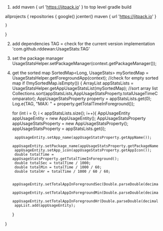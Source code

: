 1. add maven { url 'https://jitpack.io' } to top level gradle build

allprojects {
    repositories {
        google()
        jcenter()
        maven { url 'https://jitpack.io' }

    }
}

2. add dependencies  TAG = check for the current version
implementation 'com.github.rddewan:UsageStats:TAG'

3. set the package manager
UsageStatsHelper.setPackageManager(context.getPackageManager());

4. get the sorted map
SortedMap<Long, UsageStats> mySortedMap = UsageStatsHelper.getForegroundApp(context);
//check for empty sorted map
if (!mySortedMap.isEmpty()) {
    ArrayList<AppUsageStatsProperty> appStatsLists = UsageStatsHelper.getAppUsageStatsList(mySortedMap);
    //sort array list
    Collections.sort(appStatsLists,AppUsageStatsProperty.totalUsageTimeComparator);
    AppUsageStatsProperty property = appStatsLists.get(0);
    Log.e(TAG, "MAX: " + property.getTotalTimeInForeground());

    for (int i = 0; i < appStatsLists.size(); i++){
        AppUsageEntity appUsageEntity = new AppUsageEntity();
        AppUsageStatsProperty appUsageStatsProperty = new AppUsageStatsProperty();
        appUsageStatsProperty = appStatsLists.get(i);

        appUsageEntity.setApp_name(appUsageStatsProperty.getAppName());
        appUsageEntity.setPackage_name(appUsageStatsProperty.getPackageName());
        appUsageEntity.setApp_icon(appUsageStatsProperty.getAppIcon());
        double totalTime = appUsageStatsProperty.getTotalTimeInForeground();
        double totalSec = totalTime / 1000;
        double totalMin = totalTime / 1000 / 60;
        double totalHr = totalTime / 1000 / 60 / 60;

        appUsageEntity.setTotalAppInForegroundSec(Double.parseDouble(decimalFormat.format(totalSec)));
        appUsageEntity.setTotalAppInForegroundMin(Double.parseDouble(decimalFormat.format(totalMin)));
        appUsageEntity.setTotalAppInForegroundHr(Double.parseDouble(decimalFormat.format(totalHr)));
        appList.add(appUsageEntity);
    }


}